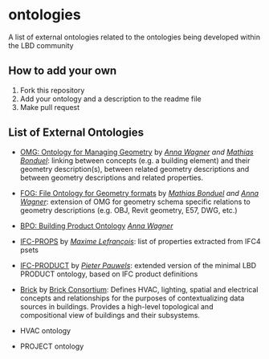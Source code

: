 # ontologies
A list of external ontologies related to the ontologies being developed within the LBD community

## How to add your own
1. Fork this repository
2. Add your ontology and a description to the readme file
3. Make pull request

## List of External Ontologies

* [OMG: Ontology for Managing Geometry](https://w3id.org/omg) by *[Anna Wagner](https://www.researchgate.net/profile/Anna_Wagner13) and [Mathias Bonduel](https://www.researchgate.net/profile/Mathias_Bonduel)*: linking between concepts (e.g. a building element) and their geometry description(s), between related geometry descriptions and between geometry descriptions and related properties. 

* [FOG: File Ontology for Geometry formats](https://w3id.org/fog) by *[Mathias Bonduel](https://www.researchgate.net/profile/Mathias_Bonduel) and [Anna Wagner](https://www.researchgate.net/profile/Anna_Wagner13)*: extension of OMG for geometry schema specific relations to geometry descriptions (e.g. OBJ, Revit geometry, E57, DWG, etc.)

* [BPO: Building Product Ontology](https://w3id.org/bpo) *[Anna Wagner](https://www.researchgate.net/profile/Anna_Wagner13)*

* [IFC-PROPS](https://github.com/maximelefrancois86/props) by *[Maxime Lefrançois](http://maxime-lefrancois.info/me#)*: list of properties extracted from IFC4 psets

* [IFC-PRODUCT](https://github.com/pipauwel/product) by *[Pieter Pauwels](https://www.ugent.be/ea/architectuur/en/contact/staff-members/pieter-pauwels)*: extended version of the minimal LBD PRODUCT ontology, based on IFC product definitions

* [Brick](https://github.com/BrickSchema/brick/) by [Brick Consortium](https://brickschema.org/): Defines HVAC, lighting, spatial and electrical concepts and relationships for the purposes of contextualizing data sources in buildings. Provides a high-level topological and compositional view of buildings and their subsystems.

* HVAC ontology

* PROJECT ontology
